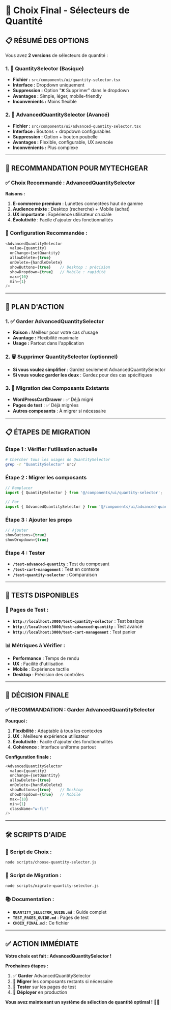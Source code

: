 # 🎯 Choix Final - Sélecteurs de Quantité

## 📋 **RÉSUMÉ DES OPTIONS**

Vous avez **2 versions** de sélecteurs de quantité :

### **1. 🔢 QuantitySelector (Basique)**

- **Fichier :** `src/components/ui/quantity-selector.tsx`
- **Interface :** Dropdown uniquement
- **Suppression :** Option "❌ Supprimer" dans le dropdown
- **Avantages :** Simple, léger, mobile-friendly
- **Inconvénients :** Moins flexible

### **2. 🔧 AdvancedQuantitySelector (Avancé)**

- **Fichier :** `src/components/ui/advanced-quantity-selector.tsx`
- **Interface :** Boutons + dropdown configurables
- **Suppression :** Option + bouton poubelle
- **Avantages :** Flexible, configurable, UX avancée
- **Inconvénients :** Plus complexe

---

## 🎯 **RECOMMANDATION POUR MYTECHGEAR**

### **✅ Choix Recommandé : AdvancedQuantitySelector**

**Raisons :**

1. **E-commerce premium** : Lunettes connectées haut de gamme
2. **Audience mixte** : Desktop (recherche) + Mobile (achat)
3. **UX importante** : Expérience utilisateur cruciale
4. **Évolutivité** : Facile d'ajouter des fonctionnalités

### **🔧 Configuration Recommandée :**

```typescript
<AdvancedQuantitySelector
  value={quantity}
  onChange={setQuantity}
  allowDelete={true}
  onDelete={handleDelete}
  showButtons={true}    // Desktop : précision
  showDropdown={true}   // Mobile : rapidité
  max={10}
  min={1}
/>
```

---

## 🚀 **PLAN D'ACTION**

### **1. ✅ Garder AdvancedQuantitySelector**

- **Raison :** Meilleur pour votre cas d'usage
- **Avantage :** Flexibilité maximale
- **Usage :** Partout dans l'application

### **2. 🗑️ Supprimer QuantitySelector (optionnel)**

- **Si vous voulez simplifier** : Gardez seulement AdvancedQuantitySelector
- **Si vous voulez garder les deux** : Gardez pour des cas spécifiques

### **3. 🔄 Migration des Composants Existants**

- **WordPressCartDrawer** : ✅ Déjà migré
- **Pages de test** : ✅ Déjà migrées
- **Autres composants** : À migrer si nécessaire

---

## 📋 **ÉTAPES DE MIGRATION**

### **Étape 1 : Vérifier l'utilisation actuelle**

```bash
# Chercher tous les usages de QuantitySelector
grep -r "QuantitySelector" src/
```

### **Étape 2 : Migrer les composants**

```typescript
// Remplacer
import { QuantitySelector } from '@/components/ui/quantity-selector';

// Par
import { AdvancedQuantitySelector } from '@/components/ui/advanced-quantity-selector';
```

### **Étape 3 : Ajouter les props**

```typescript
// Ajouter
showButtons={true}
showDropdown={true}
```

### **Étape 4 : Tester**

- **`/test-advanced-quantity`** : Test du composant
- **`/test-cart-management`** : Test en contexte
- **`/test-quantity-selector`** : Comparaison

---

## 🧪 **TESTS DISPONIBLES**

### **🔗 Pages de Test :**

- **`http://localhost:3000/test-quantity-selector`** : Test basique
- **`http://localhost:3000/test-advanced-quantity`** : Test avancé
- **`http://localhost:3000/test-cart-management`** : Test panier

### **📊 Métriques à Vérifier :**

- **Performance** : Temps de rendu
- **UX** : Facilité d'utilisation
- **Mobile** : Expérience tactile
- **Desktop** : Précision des contrôles

---

## 🎯 **DÉCISION FINALE**

### **✅ RECOMMANDATION : Garder AdvancedQuantitySelector**

**Pourquoi :**

1. **Flexibilité** : Adaptable à tous les contextes
2. **UX** : Meilleure expérience utilisateur
3. **Évolutivité** : Facile d'ajouter des fonctionnalités
4. **Cohérence** : Interface uniforme partout

**Configuration finale :**

```typescript
<AdvancedQuantitySelector
  value={quantity}
  onChange={setQuantity}
  allowDelete={true}
  onDelete={handleDelete}
  showButtons={true}    // Desktop
  showDropdown={true}   // Mobile
  max={10}
  min={1}
  className="w-fit"
/>
```

---

## 🛠️ **SCRIPTS D'AIDE**

### **🎯 Script de Choix :**

```bash
node scripts/choose-quantity-selector.js
```

### **🔄 Script de Migration :**

```bash
node scripts/migrate-quantity-selector.js
```

### **📚 Documentation :**

- **`QUANTITY_SELECTOR_GUIDE.md`** : Guide complet
- **`TEST_PAGES_GUIDE.md`** : Pages de test
- **`CHOIX_FINAL.md`** : Ce fichier

---

## ✅ **ACTION IMMÉDIATE**

**Votre choix est fait : AdvancedQuantitySelector !**

**Prochaines étapes :**

1. ✅ **Garder** AdvancedQuantitySelector
2. 🔄 **Migrer** les composants restants si nécessaire
3. 🧪 **Tester** sur les pages de test
4. 🚀 **Déployer** en production

**Vous avez maintenant un système de sélection de quantité optimal !** 🎯✨
